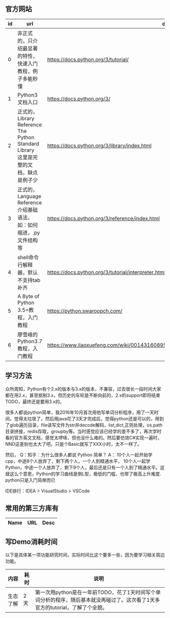 ## 官方网站
id|url|desc
--|----|----
0|非正式的，只介绍最显著的特性，快速入门教程，例子多能秒懂|https://docs.python.org/3/tutorial/
1|Python3文档入口|https://docs.python.org/3/
2|正式的，Library Reference<br>The Python Standard Library<br>这里是完整的文档，缺点是例子少|https://docs.python.org/3/library/index.html
3|正式的，Language Reference<br>介绍基础语法，如：如何缩进，.py文件结构等|https://docs.python.org/3/reference/index.html
4|shell命令行解释器，默认不支持tab补齐|https://docs.python.org/3/tutorial/interpreter.html
5|A Byte of Python 3.5+教程，入门教程|https://python.swaroopch.com/
6|廖雪峰的Python3.7教程，入门教程|https://www.liaoxuefeng.com/wiki/0014316089557264a6b348958f449949df42a6d3a2e542c000


## 学习方法
众所周知，Python有个2.x的版本与3.x的版本，不兼容，过去很长一段时间大家都在用2.x，甚至抵制3.x，但历史的车轮是不断向前的，2.x的support即将结束TODO，最终还是要用3.x的。

很多人都说python简单，我2016年10月首次用他写单词分析程序，用了一天时间，觉得太垃圾了，然后用java花了3天才完成后，觉得python还是可以的，用到了glob遍历目录，file读写文件为str并decode解码，list,dict,正则处理，os.path目录拼接，redis存取，groupby等。当时感觉应该已经学的差不多了，再次学时看的官方英文文档，感觉太啰嗦，但也没什么难的。然后要仿效C#实现一遍时，NND这差别也太大了吧。只是个Basic就写了XXX小时，太不一样了。

然后，
Q：知乎：为什么很多人都说 Python 简单？
A：
10个人一起开始学cpp，中途8个人放弃了，剩下两个人，一个人到精通水平，
10个人一起学Python，中途一个人放弃了，剩下9个人，最后还是只有一个人到了精通水平。这就这么个意思，Python的学习曲线是倒L型，极低的门槛，也带了极高上升难度.
python只是入门简单而已

IDE排行：IDEA > VisualStudio > VSCode
## 常用的第三方库有
Name|URL|Desc
----|----|----


## 写Demo消耗时间
以下是具体某一项功能研究时间，实际时间比这个要多一些，因为要学习相关周边功能。

内容|耗时|说明
----|----|----
生态了解|2天|第一次用python是在一年前TODO，花了1天时间写个单词分析的程序，随后基本就没再碰过了。这次看了1天多官方的tutorial，了解了个全貌。
